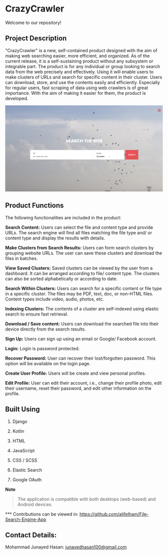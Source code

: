 # CrazyCrawler

Welcome to our repository!

  

## Project Description

"CrazyCrawler" is a new, self-contained product designed with the aim of making web searching easier, more efficient, and organized. As of the current release, it is a self-sustaining product without any subsystem or integrable part. The product is for any individual or group looking to search data from the web precisely and effectively. Using it will enable users to make clusters of URLs and search for specific content in their cluster. Users can download, store, and use the contents easily and efficiently. Especially for regular users, fast scraping of data using web crawlers is of great importance. With the aim of making it easier for them, the product is developed.

  

![View](SRS/images/dash.png)

  

## Product Functions

  

The following functionalities are included in the product:

  

**Search Content:** Users can select the file and content type and provide URLs. The search engine will find all files matching the file type and/ or content type and display the results with details.

  

**Make Clusters from Search Results:** Users can form search clusters by grouping website URLs. The user can save these clusters and download the files in batches.

  

**View Saved Clusters:** Saved clusters can be viewed by the user from a dashboard. It can be arranged according to file/ content type. The clusters can also be sorted alphabetically or according to date.

  

**Search Within Clusters:** Users can search for a specific content or file type in a specific cluster. The files may be PDF, text, doc, or non-HTML files. Content types include video, audio, photos, etc.

  

**Indexing Clusters:** The contents of a cluster are self-indexed using elastic search to ensure fast retrieval.

  

**Download / Save content:** Users can download the searched file into their device directly from the search results.

  

**Sign Up:** Users can sign up using an email or Google/ Facebook account.

  

**Login:** Login is password protected.

  

**Recover Password:** User can recover their lost/forgotten password. This option will be available on the login page.

  

**Create User Profile:** Users will be create and view personal profiles.

  

**Edit Profile:** User can edit their account, i.e., change their profile photo, edit their username, reset their password, and edit other information on the profile.

  

## Built Using

1. Django

2. Kotlin

3. HTML

4. JavaScript

5. CSS / SCSS

6. Elastic Search

6. Google OAuth

  

**Note**

>The application is compatible with both desktops (web-based) and Android devices.

  
*** Contributions can be viewed in: https://github.com/alifelham/File-Search-Engine-App

## Contact Details:
Mohammad Junayed Hasan: junayedhasan100@gmail.com
